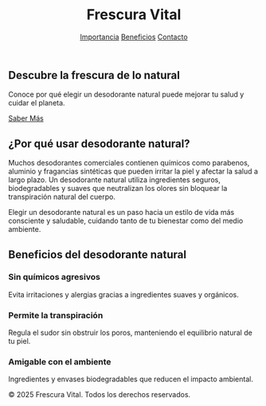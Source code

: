 <!DOCTYPE html>
<html lang="es">
<head>
  <meta charset="UTF-8" />
  <meta name="viewport" content="width=device-width, initial-scale=1.0"/>
  <title>Frescura Vital</title>
  <script src="https://cdn.tailwindcss.com"></script>
</head>
<body class="bg-green-50 text-gray-800 font-sans">
  <!-- Header -->
  <header class="bg-green-700 text-white p-6">
    <div class="max-w-5xl mx-auto flex justify-between items-center">
      <h1 class="text-3xl font-bold">Frescura Vital</h1>
      <nav class="space-x-4">
        <a href="#importancia" class="hover:underline">Importancia</a>
        <a href="#beneficios" class="hover:underline">Beneficios</a>
        <a href="#contacto" class="hover:underline">Contacto</a>
      </nav>
    </div>
  </header>

  <!-- Hero -->
  <section class="max-w-5xl mx-auto p-8 text-center">
    <h2 class="text-4xl font-bold mb-4">Descubre la frescura de lo natural</h2>
    <p class="mb-6 text-lg">Conoce por qué elegir un desodorante natural puede mejorar tu salud y cuidar el planeta.</p>
    <a href="#importancia" class="bg-green-700 text-white px-6 py-3 rounded-full hover:bg-green-800">Saber Más</a>
  </section>

  <!-- Importancia -->
  <section id="importancia" class="bg-white py-12">
    <div class="max-w-5xl mx-auto px-6">
      <h2 class="text-3xl font-bold mb-4 text-center">¿Por qué usar desodorante natural?</h2>
      <p class="text-lg mb-4">
        Muchos desodorantes comerciales contienen químicos como parabenos, aluminio y fragancias sintéticas 
        que pueden irritar la piel y afectar la salud a largo plazo. Un desodorante natural utiliza ingredientes
        seguros, biodegradables y suaves que neutralizan los olores sin bloquear la transpiración natural del cuerpo.
      </p>
      <p class="text-lg">
        Elegir un desodorante natural es un paso hacia un estilo de vida más consciente y saludable, cuidando 
        tanto de tu bienestar como del medio ambiente.
      </p>
    </div>
  </section>

  <!-- Beneficios -->
  <section id="beneficios" class="bg-green-100 py-12">
    <div class="max-w-5xl mx-auto px-6 text-center">
      <h2 class="text-3xl font-bold mb-4">Beneficios del desodorante natural</h2>
      <div class="grid grid-cols-1 md:grid-cols-3 gap-8 mt-8">
        <div class="p-6 bg-white rounded-lg shadow">
          <h3 class="text-xl font-bold mb-2">Sin químicos agresivos</h3>
          <p>Evita irritaciones y alergias gracias a ingredientes suaves y orgánicos.</p>
        </div>
        <div class="p-6 bg-white rounded-lg shadow">
          <h3 class="text-xl font-bold mb-2">Permite la transpiración</h3>
          <p>Regula el sudor sin obstruir los poros, manteniendo el equilibrio natural de tu piel.</p>
        </div>
        <div class="p-6 bg-white rounded-lg shadow">
          <h3 class="text-xl font-bold mb-2">Amigable con el ambiente</h3>
          <p>Ingredientes y envases biodegradables que reducen el impacto ambiental.</p>
        </div>
      </div>
    </div>
  </section>

  <!-- Footer -->
  <footer class="bg-green-700 text-white text-center p-4">
    <p>&copy; 2025 Frescura Vital. Todos los derechos reservados.</p>
  </footer>
</body>
</html>
